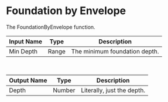 
            
# Foundation by Envelope

The FoundationByEnvelope function.

|Input Name|Type|Description|
|---|---|---|
|Min Depth|Range|The minimum foundation depth.|


<br>

|Output Name|Type|Description|
|---|---|---|
|Depth|Number|Literally, just the depth.|

